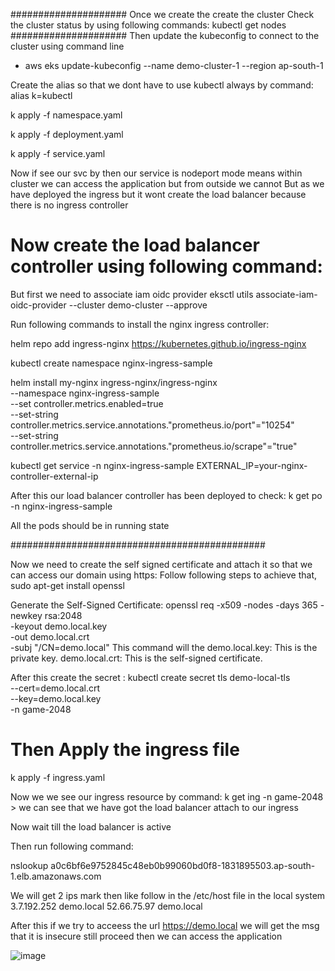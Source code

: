 #####################
Once we create the create the cluster
Check the cluster status by using following commands:
kubectl get nodes
#####################
Then update the kubeconfig to connect to the cluster using command line
- aws eks update-kubeconfig --name demo-cluster-1 --region ap-south-1


Create the alias so that we dont have to use kubectl always by command: alias k=kubectl

k apply -f namespace.yaml

k apply -f deployment.yaml

k apply -f service.yaml

Now if see our svc by then our service is nodeport mode means within cluster we can access the application but from outside we cannot
But as we have deployed the ingress but it wont create the load balancer because there is no ingress controller 


# Now create the load balancer controller using following command:

But first we need to associate iam oidc provider
eksctl utils associate-iam-oidc-provider --cluster demo-cluster --approve

Run following commands to install the nginx ingress controller:

helm repo add ingress-nginx https://kubernetes.github.io/ingress-nginx

kubectl create namespace nginx-ingress-sample

helm install my-nginx ingress-nginx/ingress-nginx \
--namespace nginx-ingress-sample \
--set controller.metrics.enabled=true \
--set-string controller.metrics.service.annotations."prometheus\.io/port"="10254" \
--set-string controller.metrics.service.annotations."prometheus\.io/scrape"="true"

kubectl get service -n nginx-ingress-sample
EXTERNAL_IP=your-nginx-controller-external-ip

After this our load balancer controller has been deployed to check:
k get po -n nginx-ingress-sample

All the pods should be in running state

##############################################

Now we need to create the self signed certificate and attach it so that we can access our domain using https:
Follow following steps to achieve that,
sudo apt-get install openssl

Generate the Self-Signed Certificate:
openssl req -x509 -nodes -days 365 -newkey rsa:2048 \
    -keyout demo.local.key \
    -out demo.local.crt \
    -subj "/CN=demo.local"
This command will the 
demo.local.key: This is the private key.
demo.local.crt: This is the self-signed certificate.

After this create the secret :
kubectl create secret tls demo-local-tls \
    --cert=demo.local.crt \
    --key=demo.local.key \
    -n game-2048
# Then Apply the ingress file
k apply -f ingress.yaml

Now we we see our ingress resource by command:
k get ing -n game-2048 > we can see that we have got the load balancer attach to our ingress

Now wait till the load balancer is active

Then run following command:

nslookup a0c6bf6e9752845c48eb0b99060bd0f8-1831895503.ap-south-1.elb.amazonaws.com

We will get 2 ips mark then like follow in the /etc/host file in the local system
3.7.192.252 demo.local
52.66.75.97 demo.local

After this if we try to acceess the url https://demo.local we will get the msg that it is insecure still proceed then
we can access the application

![image](https://github.com/user-attachments/assets/f6fd9f7e-1ab0-4ae0-8967-1493b040f26a)

